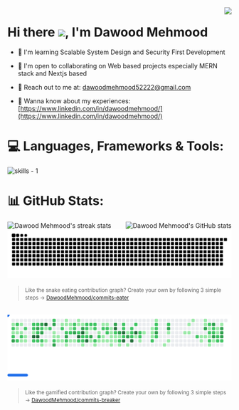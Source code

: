 <img align="right" src="https://komarev.com/ghpvc/?username=DawoodMehmood">

<h1>Hi there <img src="https://user-images.githubusercontent.com/18350557/176309783-0785949b-9127-417c-8b55-ab5a4333674e.gif">, I'm Dawood Mehmood </h1>

-  🧠  I'm learning Scalable System Design and Security First Development 
  
- 🤝  I'm open to collaborating on Web based projects especially MERN stack and Nextjs based

- 📩 Reach out to me at: [dawoodmehmood52222@gmail.com](dawoodmehmood52222@gmail.com)

- 📄 Wanna know about my experiences: [https://www.linkedin.com/in/dawoodmehmood/](https://www.linkedin.com/in/dawoodmehmood/)


# 💻 Languages, Frameworks & Tools:

<picture>
    <source media="(prefers-color-scheme: dark)" srcset="https://skillicons.dev/icons?i=html%2Ccss%2Cjavascript%2Cts%2Cpython%2Csolidity%2Creact%2Cnextjs%2Ctailwind%2Cbootstrap%2Cjquery%2Csass%2Cnodejs%2Cexpress%2Cnestjs%2Cflask%2Cfastapi%2Cmongodb%2Cmysql%2Cpostgres%2Cprisma%2Csequelize%2Cdocker%2Cfirebase%2Cgraphql%2Cpostman%2Cnpm%2Cyarn%2Cgit%2Caws&perline=15&theme=dark" />
    <source media="(prefers-color-scheme: light), (prefers-color-scheme: no-preference)" srcset="https://skillicons.dev/icons?i=html%2Ccss%2Cjavascript%2Cts%2Cpython%2Csolidity%2Creact%2Cnextjs%2Ctailwind%2Cbootstrap%2Cjquery%2Csass%2Cnodejs%2Cexpress%2Cnestjs%2Cflask%2Cfastapi%2Cmongodb%2Cmysql%2Cpostgres%2Cprisma%2Csequelize%2Cdocker%2Cfirebase%2Cgraphql%2Cpostman%2Cnpm%2Cyarn%2Cgit%2Caws&perline=15&theme=light" />
    <img src="https://skillicons.dev/icons?html%2Ccss%2Cjavascript%2Cts%2Cpython%2Csolidity%2Creact%2Cnextjs%2Ctailwind%2Cbootstrap%2Cjquery%2Csass%2Cnodejs%2Cexpress%2Cnestjs%2Cflask%2Cfastapi%2Cmongodb%2Cmysql%2Cpostgres%2Cprisma%2Csequelize%2Cdocker%2Cfirebase%2Cgraphql%2Cpostman%2Cnpm%2Cyarn%2Cgit%2Caws&perline=15&theme=light" alt="skills - 1" />
</picture>




# 📊 GitHub Stats:

  <picture>
        <source media="(prefers-color-scheme: dark)" srcset="https://streak-stats.demolab.com/?user=DawoodMehmood&theme=react&hide_border=true" />
        <source media="(prefers-color-scheme: light), (prefers-color-scheme: no-preference)" srcset="https://github-readme-streak-stats-salesp07.vercel.app/?user=DawoodMehmood&count_private=true&show_icons=true&theme=default&rank_icon=github&border_radius=10&border=61dafb" />
        <img align="left" src="https://github-readme-streak-stats-salesp07.vercel.app/?user=DawoodMehmood&count_private=true&show_icons=true&theme=default&rank_icon=github&border_radius=10&border=61dafb" alt="Dawood Mehmood's streak stats" />
  </picture>

  <img align="right" src="https://github-readme-stats-salesp07.vercel.app/api?username=DawoodMehmood&count_private=true&show_icons=true&theme=default&rank_icon=github&border_radius=10&border_color=61dafb" alt="Dawood Mehmood's GitHub stats" />




<picture>
  <source media="(prefers-color-scheme: dark)" srcset="https://raw.githubusercontent.com/DawoodMehmood/DawoodMehmood/output/github-contribution-grid-snake-dark.svg" />
  <source media="(prefers-color-scheme: light), (prefers-color-scheme: no-preference)" srcset="https://raw.githubusercontent.com/DawoodMehmood/DawoodMehmood/output/github-contribution-grid-snake.svg" />
  <img src="https://raw.githubusercontent.com/DawoodMehmood/DawoodMehmood/output/github-contribution-grid-snake.svg" alt="GitHub Contribution Snake" />
</picture>

> <small>Like the snake eating contribution graph? Create your own by following 3 simple steps → 
<a href="https://github.com/DawoodMehmood/commits-eater">DawoodMehmood/commits-eater</a></small>


<br/>


<picture>
  <source
    media="(prefers-color-scheme: dark)"
    srcset="images/breakout-dark.svg"
  />
  <source
    media="(prefers-color-scheme: light)"
    srcset="images/breakout-light.svg"
  />
  <img alt="Breakout Game" src="images/breakout-light.svg" />
</picture>


> <small>Like the gamified contribution graph? Create your own by following 3 simple steps → 
<a href="https://github.com/DawoodMehmood/commits-breaker">DawoodMehmood/commits-breaker</a></small>


